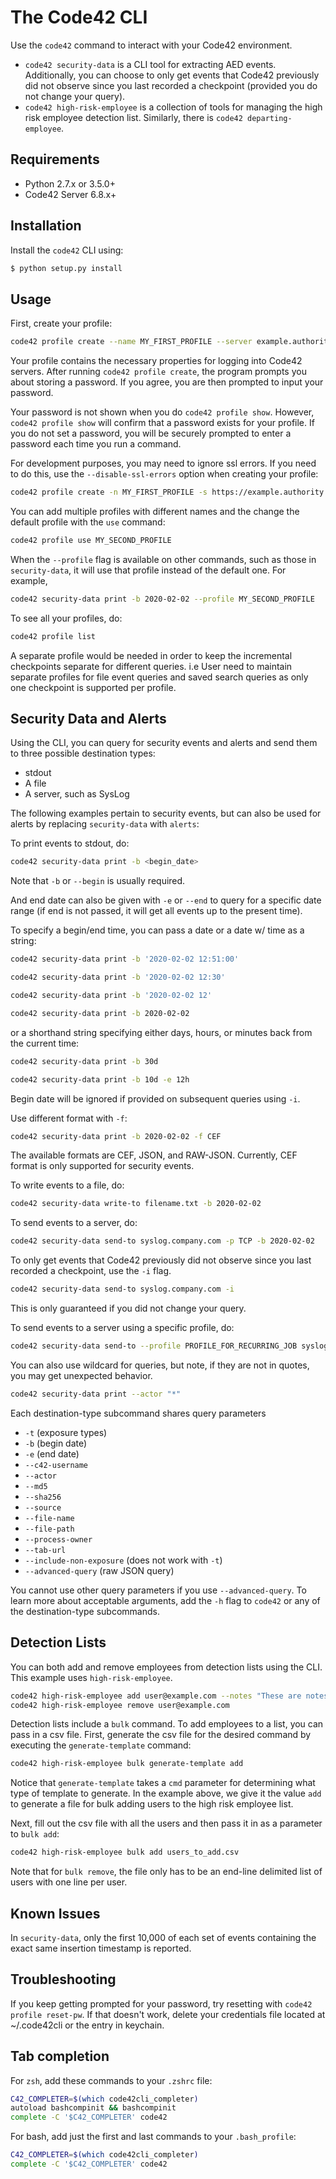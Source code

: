 # The Code42 CLI

Use the `code42` command to interact with your Code42 environment.

* `code42 security-data` is a CLI tool for extracting AED events.
    Additionally, you can choose to only get events that Code42 previously did not observe since you last recorded a
    checkpoint (provided you do not change your query).
* `code42 high-risk-employee` is a collection of tools for managing the high risk employee detection list. Similarly, 
    there is `code42 departing-employee`.

## Requirements

- Python 2.7.x or 3.5.0+
- Code42 Server 6.8.x+

## Installation

Install the `code42` CLI using:

```bash
$ python setup.py install
```

## Usage

First, create your profile:
```bash
code42 profile create --name MY_FIRST_PROFILE --server example.authority.com --username security.admin@example.com
```

Your profile contains the necessary properties for logging into Code42 servers. After running `code42 profile create`, 
the program prompts you about storing a password. If you agree, you are then prompted to input your password.

Your password is not shown when you do `code42 profile show`. However, `code42 profile show` will confirm that a 
password exists for your profile. If you do not set a password, you will be securely prompted to enter a password each 
time you run a command.

For development purposes, you may need to ignore ssl errors. If you need to do this, use the `--disable-ssl-errors` 
option when creating your profile:

```bash
code42 profile create -n MY_FIRST_PROFILE -s https://example.authority.com -u security.admin@example.com --disable-ssl-errors
```

You can add multiple profiles with different names and the change the default profile with the `use` command:

```bash
code42 profile use MY_SECOND_PROFILE
```

When the `--profile` flag is available on other commands, such as those in `security-data`, it will use that profile 
instead of the default one. For example,

```bash
code42 security-data print -b 2020-02-02 --profile MY_SECOND_PROFILE
```

To see all your profiles, do:

```bash
code42 profile list
```

A separate profile would be needed in order to keep the incremental checkpoints separate for different queries.
i.e User need to maintain separate profiles for file event queries and saved search queries as only one checkpoint
is supported per profile.

## Security Data and Alerts

Using the CLI, you can query for security events and alerts and send them to three possible destination types:

* stdout
* A file
* A server, such as SysLog

The following examples pertain to security events, but can also be used for alerts by replacing `security-data` with 
`alerts`:

To print events to stdout, do:

```bash
code42 security-data print -b <begin_date>
```

Note that `-b` or `--begin` is usually required.

And end date can also be given with `-e` or `--end` to query for a specific date range (if end is not passed, it will get all events up to the present time).

To specify a begin/end time, you can pass a date or a date w/ time as a string:

```bash
code42 security-data print -b '2020-02-02 12:51:00'
```

```bash
code42 security-data print -b '2020-02-02 12:30'
```

```bash
code42 security-data print -b '2020-02-02 12'
```

```bash
code42 security-data print -b 2020-02-02
```

or a shorthand string specifying either days, hours, or minutes back from the current time:

```bash
code42 security-data print -b 30d
```

```bash
code42 security-data print -b 10d -e 12h
```

Begin date will be ignored if provided on subsequent queries using `-i`.

Use different format with `-f`:

```bash
code42 security-data print -b 2020-02-02 -f CEF
```

The available formats are CEF, JSON, and RAW-JSON.
Currently, CEF format is only supported for security events.

To write events to a file, do:

```bash
code42 security-data write-to filename.txt -b 2020-02-02
```

To send events to a server, do:

```bash
code42 security-data send-to syslog.company.com -p TCP -b 2020-02-02
```

To only get events that Code42 previously did not observe since you last recorded a checkpoint, use the `-i` flag.

```bash
code42 security-data send-to syslog.company.com -i
```

This is only guaranteed if you did not change your query.

To send events to a server using a specific profile, do:

```bash
code42 security-data send-to --profile PROFILE_FOR_RECURRING_JOB syslog.company.com -b 2020-02-02 -f CEF -i
```

You can also use wildcard for queries, but note, if they are not in quotes, you may get unexpected behavior.

```bash
code42 security-data print --actor "*"
```

Each destination-type subcommand shares query parameters

- `-t` (exposure types)
- `-b` (begin date)
- `-e` (end date)
- `--c42-username`
- `--actor`
- `--md5`
- `--sha256`
- `--source`
- `--file-name`
- `--file-path`
- `--process-owner`
- `--tab-url`
- `--include-non-exposure` (does not work with `-t`)
- `--advanced-query` (raw JSON query)

You cannot use other query parameters if you use `--advanced-query`.
To learn more about acceptable arguments, add the `-h` flag to `code42` or any of the destination-type subcommands.

## Detection Lists

You can both add and remove employees from detection lists using the CLI. This example uses `high-risk-employee`.

```bash
code42 high-risk-employee add user@example.com --notes "These are notes"
code42 high-risk-employee remove user@example.com
```

Detection lists include a `bulk` command. To add employees to a list, you can pass in a csv file. First, generate the 
csv file for the desired command by executing the `generate-template` command:

```bash
code42 high-risk-employee bulk generate-template add
```

Notice that `generate-template` takes a `cmd` parameter for determining what type of template to generate. In the 
example above, we give it the value `add` to generate a file for bulk adding users to the high risk employee list.

Next, fill out the csv file with all the users and then pass it in as a parameter to `bulk add`:

```bash
code42 high-risk-employee bulk add users_to_add.csv
```

Note that for `bulk remove`, the file only has to be an end-line delimited list of users with one line per user.

## Known Issues

In `security-data`, only the first 10,000 of each set of events containing the exact same insertion timestamp is 
reported.

## Troubleshooting

If you keep getting prompted for your password, try resetting with `code42 profile reset-pw`.
If that doesn't work, delete your credentials file located at ~/.code42cli or the entry in keychain.

## Tab completion

For `zsh`, add these commands to your `.zshrc` file:

```bash
C42_COMPLETER=$(which code42cli_completer)
autoload bashcompinit && bashcompinit
complete -C '$C42_COMPLETER' code42
```

For bash, add just the first and last commands to your `.bash_profile`:
```bash
C42_COMPLETER=$(which code42cli_completer)
complete -C '$C42_COMPLETER' code42
```
